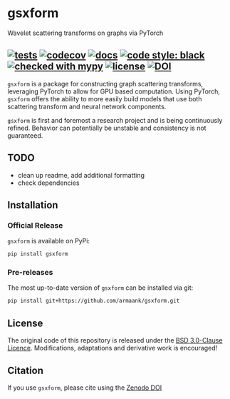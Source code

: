 # gsxform
 Wavelet scattering transforms on graphs via PyTorch
 
[![tests](https://github.com/armaank/gsxform/workflows/tests/badge.svg)](https://github.com/armaank/gsxform/actions/workflows/tests.yml)
[![codecov](https://codecov.io/gh/armaank/gsxform/branch/main/graph/badge.svg?token=AUFSGAPB4O)](https://codecov.io/gh/armaank/gsxform)
[![docs](https://github.com/armaank/gsxform/workflows/docs/badge.svg)](https://github.com/armaank/gsxform/actions/workflows/docs.yml)
[![code style: black](https://img.shields.io/badge/code%20style-black-000000.svg)](https://github.com/psf/black)
[![checked with mypy](http://www.mypy-lang.org/static/mypy_badge.svg)](http://mypy-lang.org/)
[![license](https://img.shields.io/badge/License-BSD_3--Clause-blue.svg)](https://opensource.org/licenses/BSD-3-Clause)
[![DOI](https://zenodo.org/badge/513695351.svg)](https://zenodo.org/badge/latestdoi/513695351)
 ---
 
`gsxform` is a package for constructing graph scattering transforms, leveraging PyTorch
to allow for GPU based computation.
Using PyTorch, `gsxform` offers the ability to more
easily build models that use both scattering transform and neural network components.
 
`gsxform` is first and foremost a research project and is being continuously refined.
Behavior can potentially be unstable and consistency is not guaranteed.

## TODO

* clean up readme, add additional formatting
* check dependencies 

## Installation

### Official Release

`gsxform` is available on PyPi:
```bash
pip install gsxform
```

### Pre-releases

The most up-to-date version of `gsxform` can be installed via git:
```bash
pip install git+https://github.com/armaank/gsxform.git
```

## License 
The original code of this repository is released under the
[BSD 3.0-Clause Licence](https://github.com/armaank/gsxform/blob/main/LICENSE).
Modifications, adaptations and derivative work is encouraged!

## Citation 
If you use `gsxform`, please cite using the [Zenodo DOI](https://zenodo.org/record/7069114)

